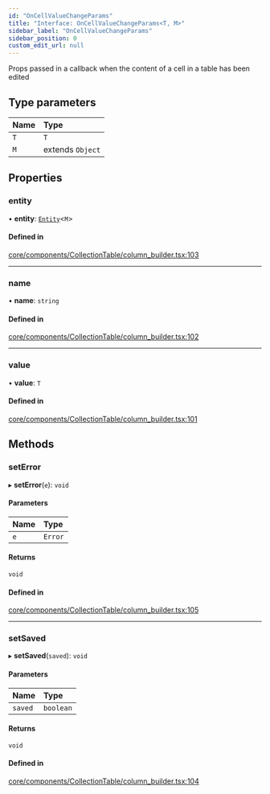 ```yaml
---
id: "OnCellValueChangeParams"
title: "Interface: OnCellValueChangeParams<T, M>"
sidebar_label: "OnCellValueChangeParams"
sidebar_position: 0
custom_edit_url: null
---
```


Props passed in a callback when the content of a cell in a table has been edited

## Type parameters

| Name | Type |
| :------ | :------ |
| `T` | `T` |
| `M` | extends `Object` |

## Properties

### entity

• **entity**: [`Entity`](Entity)<`M`\>

#### Defined in

[core/components/CollectionTable/column_builder.tsx:103](https://github.com/Camberi/firecms/blob/2d60fba/src/core/components/CollectionTable/column_builder.tsx#L103)

___

### name

• **name**: `string`

#### Defined in

[core/components/CollectionTable/column_builder.tsx:102](https://github.com/Camberi/firecms/blob/2d60fba/src/core/components/CollectionTable/column_builder.tsx#L102)

___

### value

• **value**: `T`

#### Defined in

[core/components/CollectionTable/column_builder.tsx:101](https://github.com/Camberi/firecms/blob/2d60fba/src/core/components/CollectionTable/column_builder.tsx#L101)

## Methods

### setError

▸ **setError**(`e`): `void`

#### Parameters

| Name | Type |
| :------ | :------ |
| `e` | `Error` |

#### Returns

`void`

#### Defined in

[core/components/CollectionTable/column_builder.tsx:105](https://github.com/Camberi/firecms/blob/2d60fba/src/core/components/CollectionTable/column_builder.tsx#L105)

___

### setSaved

▸ **setSaved**(`saved`): `void`

#### Parameters

| Name | Type |
| :------ | :------ |
| `saved` | `boolean` |

#### Returns

`void`

#### Defined in

[core/components/CollectionTable/column_builder.tsx:104](https://github.com/Camberi/firecms/blob/2d60fba/src/core/components/CollectionTable/column_builder.tsx#L104)

